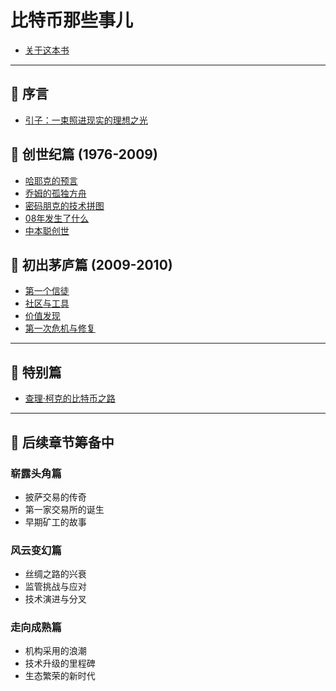 # 比特币那些事儿

* [关于这本书](INTRO.md)

---

## 🌟 序言
* [引子：一束照进现实的理想之光](00_引子：一束照进现实的理想之光.md)

## 🔮 创世纪篇 (1976-2009)
* [哈耶克的预言](01_创世纪：哈耶克的预言.md)
* [乔姆的孤独方舟](02_创世纪：乔姆的孤独方舟.md)
* [密码朋克的技术拼图](03_创世纪：密码朋克的技术拼图.md)
* [08年发生了什么](04_创世纪：08年发生了什么.md)
* [中本聪创世](05_创世纪：中本聪创世.md)

## 👤 初出茅庐篇 (2009-2010)
* [第一个信徒](06_初出茅庐：第一个信徒.md)
* [社区与工具](07_初出茅庐：社区与工具.md)
* [价值发现](08_初出茅庐：价值发现_最终优化版.md)
* [第一次危机与修复](09_初出茅庐：第一次危机与修复_最终优化版.md)

---

## 📖 特别篇
* [查理·柯克的比特币之路](特别篇：查理·柯克的比特币之路.md)

---

## 🚧 后续章节筹备中

### 崭露头角篇
* 披萨交易的传奇
* 第一家交易所的诞生
* 早期矿工的故事

### 风云变幻篇
* 丝绸之路的兴衰
* 监管挑战与应对
* 技术演进与分叉

### 走向成熟篇
* 机构采用的浪潮
* 技术升级的里程碑
* 生态繁荣的新时代
